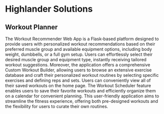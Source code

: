 # Highlander Solutions #

## Workout Planner ##
The Workout Recommender Web App is a Flask-based platform designed to provide users with personalized workout recommendations based on their preferred muscle group and available equipment options, including body weight, dumbbells, or a full gym setup. Users can effortlessly select their desired muscle group and equipment type, instantly receiving tailored workout suggestions. Moreover, the application offers a comprehensive Custom Workout Builder, allowing users to browse an extensive exercise database and craft their personalized workout routines by selecting specific exercises and defining reps and sets. Users can conveniently view all of their saved workouts on the home page. The Workout Scheduler feature enables users to save their favorite workouts and efficiently organize them on a calendar for convenient planning. This user-friendly application aims to streamline the fitness experience, offering both pre-designed workouts and the flexibility for users to curate their own routines. 
